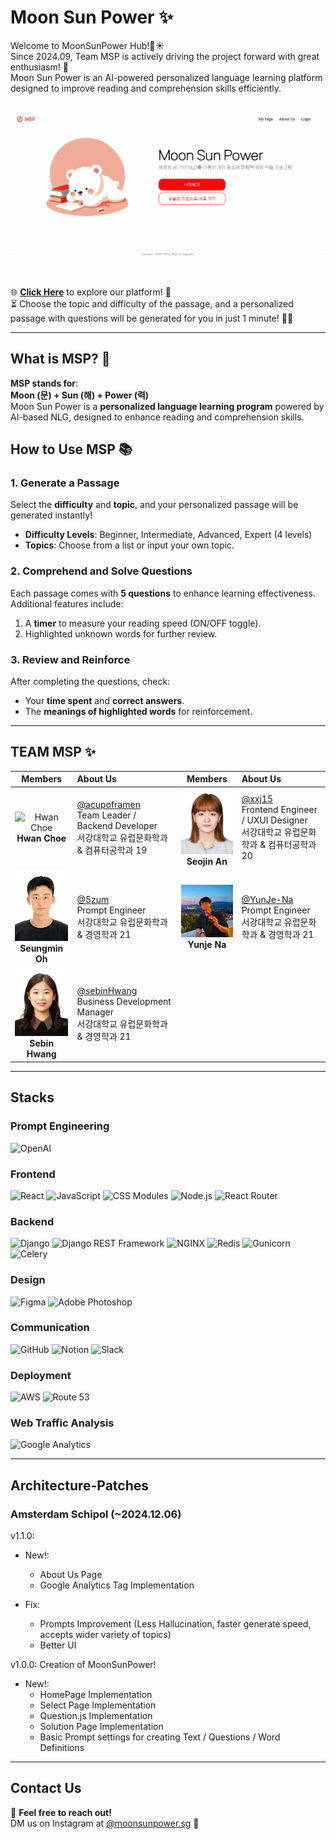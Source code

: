 # Moon Sun Power ✨

Welcome to MoonSunPower Hub!🌙☀️ <br/>
Since 2024.09, Team MSP is actively driving the project forward with great enthusiasm! 🚀<br/>
Moon Sun Power is an AI-powered personalized language learning platform designed to improve reading and comprehension skills efficiently.<br/>
<br/>

![Moon Sun Power Preview](frontend/src/assets/aboutMSP.gif)

<br/>
 
🌐 [**Click Here**](https://moonsunpower.com/) to explore our platform! 🚀 <br/>
⏳ Choose the topic and difficulty of the passage, and a personalized passage with questions will be generated for you in just 1 minute! 📝✨


---

## What is MSP?  🌟
**MSP stands for**:  
**Moon (문) + Sun (해) + Power (력)**  
Moon Sun Power is a **personalized language learning program** powered by AI-based NLG, designed to enhance reading and comprehension skills.  


## How to Use MSP 📚  

### 1. Generate a Passage  
Select the **difficulty** and **topic**, and your personalized passage will be generated instantly!  
- **Difficulty Levels**: Beginner, Intermediate, Advanced, Expert (4 levels)  
- **Topics**: Choose from a list or input your own topic.  


### 2. Comprehend and Solve Questions  
Each passage comes with **5 questions** to enhance learning effectiveness.  
Additional features include:  
1. A **timer** to measure your reading speed (ON/OFF toggle).  
2. Highlighted unknown words for further review.  


### 3. Review and Reinforce  
After completing the questions, check:  
- Your **time spent** and **correct answers**.  
- The **meanings of highlighted words** for reinforcement.  
---

## TEAM MSP ✨

| Members | About Us | Members | About Us |
|:------------:|:----------|:------------:|:----------|
| <img src="frontend/src/assets/hwan.jpg" alt="Hwan Choe" width="120"> <br/> **Hwan Choe** | [@acupoframen](https://github.com/acupoframen) <br/> Team Leader / Backend Developer <br/> 서강대학교 유럽문화학과 & 컴퓨터공학과 19 | <img src="frontend/src/assets/sj.jpg" alt="Seojin An" width="120"> <br/> **Seojin An** | [@xxj15](https://github.com/xxj15) <br/> Frontend Engineer / UXUI Designer <br/> 서강대학교 유럽문화학과 & 컴퓨터공학과 20 |
| <img src="frontend/src/assets/seungmin.png" alt="Seungmin Oh" width="120"> <br/> **Seungmin Oh** | [@5zum](https://github.com/5zum) <br/> Prompt Engineer <br/> 서강대학교 유럽문화학과 & 경영학과 21 | <img src="frontend/src/assets/yj.jpg" alt="Yunje Na" width="120"> <br/> **Yunje Na** | [@YunJe-Na](https://github.com/YunJe-Na) <br/> Prompt Engineer <br/> 서강대학교 유럽문화학과 & 경영학과 21 |
| <img src="frontend/src/assets/sebin.jpg" alt="Sebin Hwang" width="120"> <br/> **Sebin Hwang** | [@sebinHwang](https://github.com/sebinHwang) <br/> Business Development Manager <br/> 서강대학교 유럽문화학과 & 경영학과 21 | | |


---
## Stacks

### Prompt Engineering
![OpenAI](https://img.shields.io/badge/OpenAI-412991?style=for-the-badge&logo=openai&logoColor=white)


### Frontend
![React](https://img.shields.io/badge/React-61DAFB?style=for-the-badge&logo=react&logoColor=white)
![JavaScript](https://img.shields.io/badge/JavaScript-F7DF1E?style=for-the-badge&logo=javascript&logoColor=black)
![CSS Modules](https://img.shields.io/badge/CSS_Modules-000000?style=for-the-badge&logo=css3&logoColor=white)
![Node.js](https://img.shields.io/badge/Node.js-339933?style=for-the-badge&logo=node.js&logoColor=white)
![React Router](https://img.shields.io/badge/React_Router-CA4245?style=for-the-badge&logo=react-router&logoColor=white)


### Backend
![Django](https://img.shields.io/badge/Django-092E20?style=for-the-badge&logo=django&logoColor=white)
![Django REST Framework](https://img.shields.io/badge/DRF-092E20?style=for-the-badge&logo=django&logoColor=white)
![NGINX](https://img.shields.io/badge/NGINX-009639?style=for-the-badge&logo=nginx&logoColor=white)
![Redis](https://img.shields.io/badge/Redis-DC382D?style=for-the-badge&logo=redis&logoColor=white)
![Gunicorn](https://img.shields.io/badge/Gunicorn-499848?style=for-the-badge&logo=gunicorn&logoColor=white)
![Celery](https://img.shields.io/badge/Celery-37814A?style=for-the-badge&logo=celery&logoColor=white)

### Design
![Figma](https://img.shields.io/badge/Figma-F24E1E?style=for-the-badge&logo=figma&logoColor=white)
![Adobe Photoshop](https://img.shields.io/badge/Photoshop-31A8FF?style=for-the-badge&logo=adobe-photoshop&logoColor=white)

### Communication
![GitHub](https://img.shields.io/badge/GitHub-181717?style=for-the-badge&logo=github&logoColor=white)
![Notion](https://img.shields.io/badge/Notion-000000?style=for-the-badge&logo=notion&logoColor=white)
![Slack](https://img.shields.io/badge/Slack-4A154B?style=for-the-badge&logo=slack&logoColor=white)

### Deployment
![AWS](https://img.shields.io/badge/AWS-232F3E?style=for-the-badge&logo=amazon-aws&logoColor=white)
![Route 53](https://img.shields.io/badge/Route_53-232F3E?style=for-the-badge&logo=amazon-route53&logoColor=white)

### Web Traffic Analysis
![Google Analytics](https://img.shields.io/badge/Google_Analytics-E37400?style=for-the-badge&logo=google-analytics&logoColor=white)

---

## Architecture-Patches

### Amsterdam Schipol (~2024.12.06)
v1.1.0:
- New!:
    - About Us Page
    - Google Analytics Tag Implementation
    
- Fix: 
    - Prompts Improvement (Less Hallucination, faster generate speed, accepts wider variety of topics)
    - Better UI

v1.0.0: Creation of MoonSunPower!
- New!: 
    - HomePage Implementation
    - Select Page Implementation
    - Question.js Implementation
    - Solution Page Implementation
    - Basic Prompt settings for creating Text / Questions / Word Definitions

---
## Contact Us  
📩 **Feel free to reach out!**  
DM us on Instagram at [@moonsunpower.sg](https://www.instagram.com/moonsunpower.sg/) 🌟  

 





